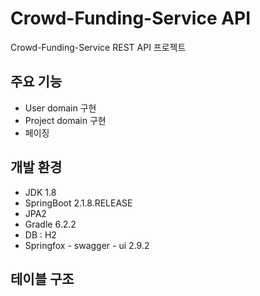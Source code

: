 # Crowd-Funding-Service API
Crowd-Funding-Service REST API 프로젝트  

## 주요 기능
* User domain 구현
* Project domain 구현
* 페이징  

## 개발 환경  
* JDK 1.8
* SpringBoot 2.1.8.RELEASE
* JPA2
* Gradle 6.2.2
* DB : H2
* Springfox - swagger - ui 2.9.2  

## 테이블 구조  

